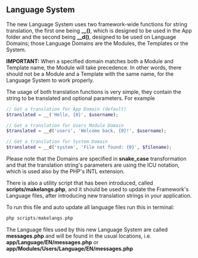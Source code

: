 ## Language System

The new Language System uses two framework-wide functions for string translation, the first one being **__()**, which is designed to be used in the App folder and the second being **__d()**, designed to be used on Language Domains; those Language Domains are the Modules, the Templates or the System.

**IMPORTANT:** When a specified domain matches both a Module and Template name, the Module will take precedence. In other words, there should not be a Module and a Template with the same name, for the Language System to work properly.

The usage of both translation functions is very simple, they contain the string to be translated and optional parameters. For example 

```php
// Get a translation for App Domain (default)
$translated = __('Hello, {0}', $username);

// Get a translation for Users Module Domain
$translated = __d('users', 'Welcome back, {0}!', $username);

// Get a translation for System Domain
$translated = __d('system', 'File not found: {0}', $filename);
```

Please note that the Domains are specified in **snake_case** transformation and that the translation string's parameters are using the ICU notation, which is used also by the PHP's INTL extension.

There is also a utility script that has been introduced, called **scripts/makelangs.php**, and it should be used to update the Framework's Language files, after introducing new translation strings in your application.

To run this file and auto update all language files run this in terminal:

```php
php scripts/makelangs.php
```

The Language files used by this new Language System are called **messages.php** and will be found in the usual locations, i.e. **app/Language/EN/messages.php** or **app/Modules/Users/Language/EN/messages.php**
